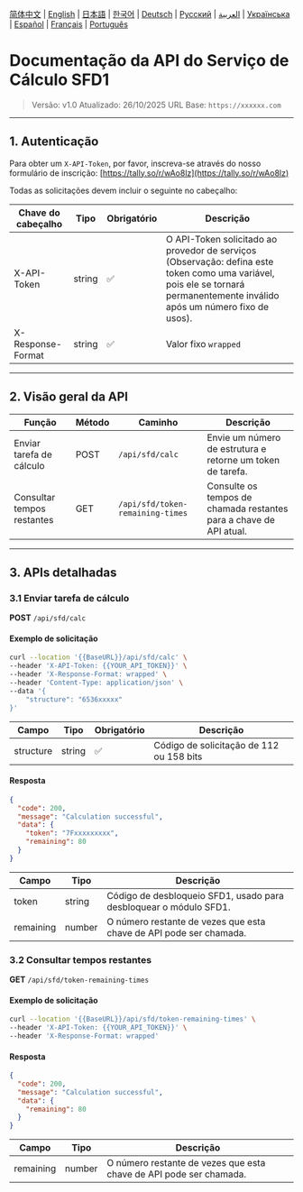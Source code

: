 [简体中文](./README.zh.md) | [English](./README.md) | [日本語](./README.ja.md) | [한국어](./README.ko.md) | [Deutsch](./README.de.md) | [Русский](./README.ru.md) | [العربية](./README.ar.md) | [Українська](./README.uk.md) | [Español](./README.es.md) | [Français](./README.fr.md) | [Português](./README.pt.md)

# Documentação da API do Serviço de Cálculo SFD1
> Versão: v1.0
> Atualizado: 26/10/2025
> URL Base: `https://xxxxxx.com`

---

## 1. Autenticação

Para obter um `X-API-Token`, por favor, inscreva-se através do nosso formulário de inscrição: [https://tally.so/r/wAo8lz](https://tally.so/r/wAo8lz)

Todas as solicitações devem incluir o seguinte no cabeçalho:

| Chave do cabeçalho | Tipo | Obrigatório | Descrição |
|---|---|---|---|
| X-API-Token | string | ✅ | O API-Token solicitado ao provedor de serviços (Observação: defina este token como uma variável, pois ele se tornará permanentemente inválido após um número fixo de usos). |
| X-Response-Format | string | ✅ | Valor fixo `wrapped` |

---

## 2. Visão geral da API

| Função | Método | Caminho | Descrição |
|---|---|---|---|
| Enviar tarefa de cálculo | POST | `/api/sfd/calc` | Envie um número de estrutura e retorne um token de tarefa. |
| Consultar tempos restantes | GET | `/api/sfd/token-remaining-times`| Consulte os tempos de chamada restantes para a chave de API atual. |

---

## 3. APIs detalhadas

### 3.1 Enviar tarefa de cálculo
**POST** `/api/sfd/calc`

#### Exemplo de solicitação
```bash
curl --location '{{BaseURL}}/api/sfd/calc' \
--header 'X-API-Token: {{YOUR_API_TOKEN}}' \
--header 'X-Response-Format: wrapped' \
--header 'Content-Type: application/json' \
--data '{
    "structure": "6536xxxxx"
}'
```

| Campo | Tipo | Obrigatório | Descrição |
|---|---|---|---|
| structure | string | ✅ | Código de solicitação de 112 ou 158 bits |

#### Resposta
```json
{
  "code": 200,
  "message": "Calculation successful",
  "data": {
    "token": "7Fxxxxxxxxx",
    "remaining": 80
  }
}
```

| Campo | Tipo | Descrição |
|---|---|---|
| token | string | Código de desbloqueio SFD1, usado para desbloquear o módulo SFD1. |
| remaining | number | O número restante de vezes que esta chave de API pode ser chamada. |


### 3.2 Consultar tempos restantes
**GET** `/api/sfd/token-remaining-times`

#### Exemplo de solicitação
```bash
curl --location '{{BaseURL}}/api/sfd/token-remaining-times' \
--header 'X-API-Token: {{YOUR_API_TOKEN}}' \
--header 'X-Response-Format: wrapped'
```

#### Resposta
```json
{
  "code": 200,
  "message": "Calculation successful",
  "data": {
    "remaining": 80
  }
}
```

| Campo | Tipo | Descrição |
|---|---|---|
| remaining | number | O número restante de vezes que esta chave de API pode ser chamada. |